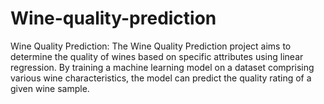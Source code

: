 # Wine-quality-prediction
Wine Quality Prediction: The Wine Quality Prediction project aims to determine the quality of wines based on specific attributes using linear regression. By training a machine learning model on a dataset comprising various wine characteristics, the model can predict the quality rating of a given wine sample. 
